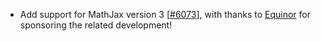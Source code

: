  - Add support for MathJax version 3 [[#6073](https://github.com/plotly/plotly.js/pull/6073)],
   with thanks to [Equinor](https://www.equinor.com) for sponsoring the related development!
